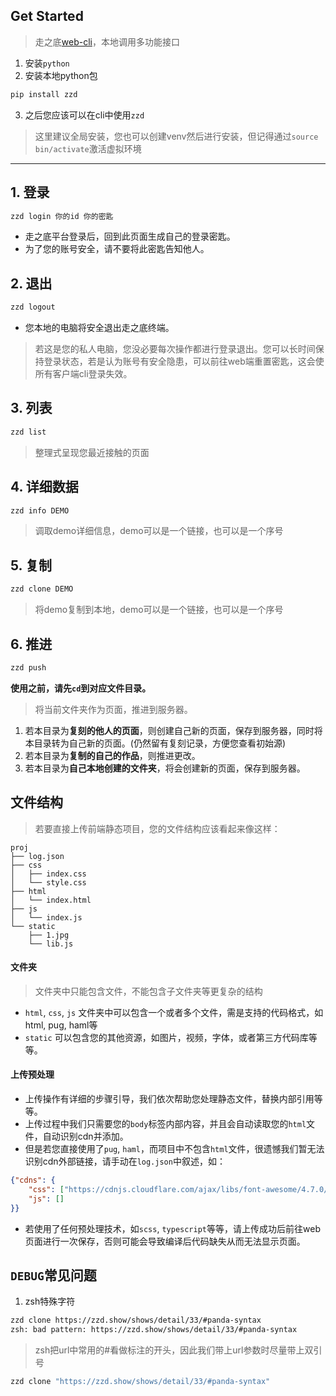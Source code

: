 ## Get Started

> 走之底[web-cli](https://zzd.show/users/cli/)，本地调用多功能接口

1. 安装`python`
2. 安装本地python包

```sh
pip install zzd
```

3. 之后您应该可以在cli中使用`zzd`

> 这里建议全局安装，您也可以创建venv然后进行安装，但记得通过`source bin/activate`激活虚拟环境

***

## 1. 登录

```sh
zzd login 你的id 你的密匙
```

- 走之底平台登录后，回到此页面生成自己的登录密匙。
- 为了您的账号安全，请不要将此密匙告知他人。

## 2. 退出

```sh
zzd logout
```

- 您本地的电脑将安全退出走之底终端。

> 若这是您的私人电脑，您没必要每次操作都进行登录退出。您可以长时间保持登录状态，若是认为账号有安全隐患，可以前往web端重置密匙，这会使所有客户端cli登录失效。

## 3. 列表

```sh
zzd list
```

> 整理式呈现您最近接触的页面

## 4. 详细数据

```sh
zzd info DEMO
```

> 调取demo详细信息，demo可以是一个链接，也可以是一个序号

## 5. 复制

```sh
zzd clone DEMO
```

> 将demo复制到本地，demo可以是一个链接，也可以是一个序号

## 6. 推进

```sh
zzd push
```

**使用之前，请先`cd`到对应文件目录。**

> 将当前文件夹作为页面，推进到服务器。

1. 若本目录为**复刻的他人的页面**，则创建自己新的页面，保存到服务器，同时将本目录转为自己新的页面。(仍然留有复刻记录，方便您查看初始源)
2. 若本目录为**复制的自己的作品**，则推进更改。
3. 若本目录为**自己本地创建的文件夹**，将会创建新的页面，保存到服务器。

## 文件结构

> 若要直接上传前端静态项目，您的文件结构应该看起来像这样：

```
proj
├── log.json
├── css
│   ├── index.css
│   └── style.css
├── html
│   └── index.html
├── js
│   └── index.js
└── static
    ├── 1.jpg
    └── lib.js
```

#### 文件夹

> 文件夹中只能包含文件，不能包含子文件夹等更复杂的结构

- `html`, `css`, `js` 文件夹中可以包含一个或者多个文件，需是支持的代码格式，如html, pug, haml等
- `static` 可以包含您的其他资源，如图片，视频，字体，或者第三方代码库等等。

#### 上传预处理

- 上传操作有详细的步骤引导，我们依次帮助您处理静态文件，替换内部引用等等。
- 上传过程中我们只需要您的`body`标签内部内容，并且会自动读取您的`html`文件，自动识别cdn并添加。
- 但是若您直接使用了`pug`, `haml`，而项目中不包含`html`文件，很遗憾我们暂无法识别cdn外部链接，请手动在`log.json`中叙述，如：

```json
{"cdns": {
	"css": ["https://cdnjs.cloudflare.com/ajax/libs/font-awesome/4.7.0/css/font-awesome.min.css"],
	"js": []
}}
```

- 若使用了任何预处理技术，如`scss`, `typescript`等等，请上传成功后前往web页面进行一次保存，否则可能会导致编译后代码缺失从而无法显示页面。

## `DEBUG`常见问题

1. zsh特殊字符

```sh
zzd clone https://zzd.show/shows/detail/33/#panda-syntax
zsh: bad pattern: https://zzd.show/shows/detail/33/#panda-syntax
```

> zsh把url中常用的#看做标注的开头，因此我们带上url参数时尽量带上双引号

```sh
zzd clone "https://zzd.show/shows/detail/33/#panda-syntax"
```
